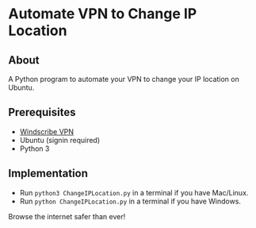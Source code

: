 # Automate VPN to Change IP Location

## About

A Python program to automate your VPN to change your IP location on Ubuntu.

## Prerequisites

- [Windscribe VPN](https://windscribe.com)
- Ubuntu (signin required)
- Python 3

## Implementation

- Run `python3 ChangeIPLocation.py` in a terminal if you have Mac/Linux.
- Run `python ChangeIPLocation.py` in a terminal if you have Windows.

Browse the internet safer than ever!